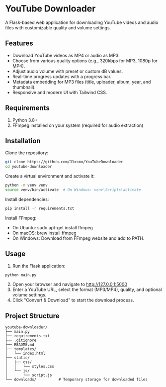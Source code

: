 # YouTube Downloader
A Flask-based web application for downloading YouTube videos and audio files with customizable quality and volume settings.
## Features

- Download YouTube videos as MP4 or audio as MP3.
- Choose from various quality options (e.g., 320kbps for MP3, 1080p for MP4).
- Adjust audio volume with preset or custom dB values.
- Real-time progress updates with a progress bar.
- Metadata embedding for MP3 files (title, uploader, album, year, and thumbnail).
- Responsive and modern UI with Tailwind CSS.

## Requirements

1. Python 3.8+
2. FFmpeg installed on your system (required for audio extraction)

## Installation

Clone the repository:
```bash
git clone https://github.com/J1xsmo/YouTubeDownloader
cd youtube-downloader
```

Create a virtual environment and activate it:
```bash
python -m venv venv
source venv/bin/activate  # On Windows: venv\Scripts\activate
```

Install dependencies:
```bash
pip install -r requirements.txt
```

Install FFmpeg:

- On Ubuntu: sudo apt-get install ffmpeg
- On macOS: brew install ffmpeg
- On Windows: Download from FFmpeg website and add to PATH.

## Usage

1. Run the Flask application:
```bash
python main.py
```
2. Open your browser and navigate to http://127.0.0.1:5000 
3. Enter a YouTube URL, select the format (MP3/MP4), quality, and optional volume settings. 
4. Click "Convert & Download" to start the download process. 

## Project Structure
```
youtube-downloader/
├── main.py              
├── requirements.txt   
├── .gitignore          
├── README.md          
├── templates/
│   └── index.html     
├── static/
│   ├── css/
│   │   └── styles.css  
│   └── js/
│       └── script.js   
└── downloads/          # Temporary storage for downloaded files
```
